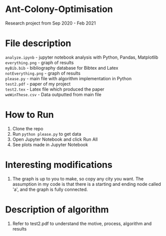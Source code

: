 # Ant-Colony-Optimisation
Research project from Sep 2020 - Feb 2021

# File description
`analyze.ipynb` - jupyter notebook analysis with Python, Pandas, Matplotlib  
`everything.png` - graph of results  
`myBib.bib` - bibliography database for Bibtex and Latex  
`notEverything.png` - graph of results  
`please.py` - main file with algorithm implementation in Python  
`test2.pdf` - paper of my project  
`test2.tex` - Latex file which produced the paper  
`weWinThese.csv` - Data outputted from main file  

# How to Run
1. Clone the repo  
2. Run `python please.py` to get data  
3. Open Jupyter Notebook and click Run All  
4. See plots made in Jupyter Notebook  

# Interesting modifications
1. The graph is up to you to make, so copy any city you want. The assumption in my code is that there is a starting and ending node called 'a', and the graph is fully connected.

# Description of algorithm
1. Refer to test2.pdf to understand the motive, process, algorithm and results

